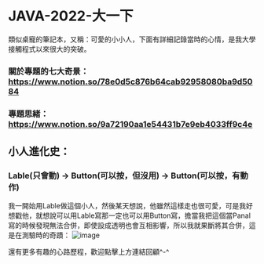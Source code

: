 # JAVA-2022-大一下
類似桌寵的筆記本，又稱：可愛的小小人，下面有詳細記錄當時的心情，是我大學接觸程式以來很大的突破。

### 關於專題的七大奇景：https://www.notion.so/78e0d5c876b64cab92958080ba9d5084
### 專題思緒：https://www.notion.so/9a72190aa1e54431b7e9eb4033ff9c4e

## 小人進化史：
### Lable(只會動) → Button(可以按，但沒用) → Button(可以按，有動作)

我一開始用Lable做這個小人，然後某天想說，他雖然這樣走也很可愛，可是我好想戳他，就想說可以用Lable寫那一定也可以用Button寫，擔當我把這個當Panal寫的時候發現無法合併，即使設成透明也會互相影響，所以我就果斷將其合併，這是在測驗時的奇蹟：
![image](https://user-images.githubusercontent.com/89111160/218020251-3c4e7ee3-959f-435b-88f4-3213836639ce.png)

還有更多有趣的心路歷程，歡迎點擊上方連結回顧^-^
